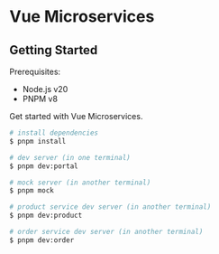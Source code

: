 # Vue Microservices

## Getting Started

Prerequisites:

- Node.js v20
- PNPM v8

Get started with Vue Microservices.

```sh
# install dependencies
$ pnpm install
```

```sh
# dev server (in one terminal)
$ pnpm dev:portal
```

```sh
# mock server (in another terminal)
$ pnpm mock
```

```sh
# product service dev server (in another terminal)
$ pnpm dev:product

# order service dev server (in another terminal)
$ pnpm dev:order
```
